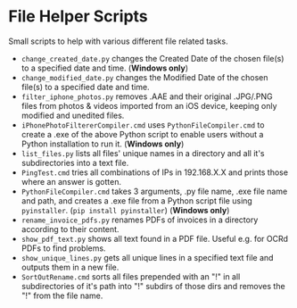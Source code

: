 #  File Helper Scripts

Small scripts to help with various different file related tasks. 

* `change_created_date.py` changes the Created Date of the chosen file(s) to a specified date and time. (**Windows only**)
* `change_modified_date.py` changes the Modified Date of the chosen file(s) to a specified date and time.
* `filter_iphone_photos.py` removes .AAE and their original .JPG/.PNG files from photos & videos imported from an iOS device, keeping only modified and unedited files.
* `iPhonePhotoFiltererCompiler.cmd` uses `PythonFileCompiler.cmd` to create a .exe of the above Python script to enable users without a Python installation to run it. (**Windows only**)
* `list_files.py` lists all files' unique names in a directory and all it's subdirectories into a text file.
* `PingTest.cmd` tries all combinations of IPs in 192.168.X.X and prints those where an answer is gotten.
* `PythonFileCompiler.cmd` takes 3 arguments, .py file name, .exe file name and path, and creates a .exe file from a Python script file using `pyinstaller`. (`pip install pyinstaller`) (**Windows only**)
* `rename_invoice_pdfs.py` renames PDFs of invoices in a directory according to their content.
* `show_pdf_text.py` shows all text found in a PDF file. Useful e.g. for OCRd PDFs to find problems.
* `show_unique_lines.py` gets all unique lines in a specified text file and outputs them in a new file.
* `SortOutRename.cmd` sorts all files prepended with an "!" in all subdirectories of it's path into "!" subdirs of those dirs and removes the "!" from the file name.
